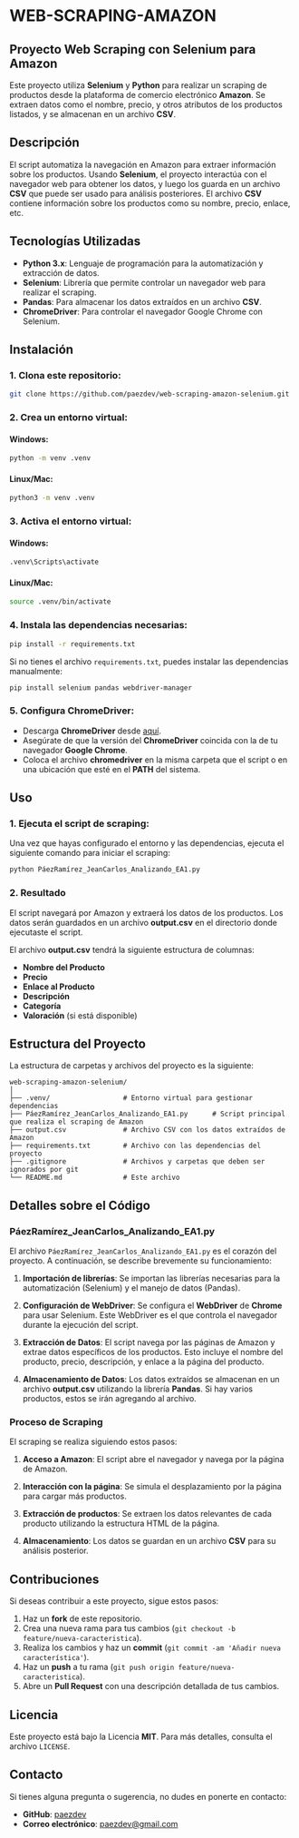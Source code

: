 # WEB-SCRAPING-AMAZON

## Proyecto Web Scraping con Selenium para Amazon

Este proyecto utiliza **Selenium** y **Python** para realizar un scraping de productos desde la plataforma de comercio electrónico **Amazon**. Se extraen datos como el nombre, precio, y otros atributos de los productos listados, y se almacenan en un archivo **CSV**.

## Descripción

El script automatiza la navegación en Amazon para extraer información sobre los productos. Usando **Selenium**, el proyecto interactúa con el navegador web para obtener los datos, y luego los guarda en un archivo **CSV** que puede ser usado para análisis posteriores. El archivo **CSV** contiene información sobre los productos como su nombre, precio, enlace, etc.

## Tecnologías Utilizadas

- **Python 3.x**: Lenguaje de programación para la automatización y extracción de datos.
- **Selenium**: Librería que permite controlar un navegador web para realizar el scraping.
- **Pandas**: Para almacenar los datos extraídos en un archivo **CSV**.
- **ChromeDriver**: Para controlar el navegador Google Chrome con Selenium.

## Instalación

### 1. Clona este repositorio:

```bash
git clone https://github.com/paezdev/web-scraping-amazon-selenium.git
```

### 2. Crea un entorno virtual:

#### Windows:
```bash
python -m venv .venv
```

#### Linux/Mac:
```bash
python3 -m venv .venv
```

### 3. Activa el entorno virtual:

#### Windows:
```bash
.venv\Scripts\activate
```

#### Linux/Mac:
```bash
source .venv/bin/activate
```

### 4. Instala las dependencias necesarias:

```bash
pip install -r requirements.txt
```

Si no tienes el archivo `requirements.txt`, puedes instalar las dependencias manualmente:

```bash
pip install selenium pandas webdriver-manager
```

### 5. Configura **ChromeDriver**:

- Descarga **ChromeDriver** desde [aquí](https://sites.google.com/chromium.org/driver/).
- Asegúrate de que la versión del **ChromeDriver** coincida con la de tu navegador **Google Chrome**.
- Coloca el archivo **chromedriver** en la misma carpeta que el script o en una ubicación que esté en el **PATH** del sistema.

## Uso

### 1. Ejecuta el script de scraping:

Una vez que hayas configurado el entorno y las dependencias, ejecuta el siguiente comando para iniciar el scraping:

```bash
python PáezRamírez_JeanCarlos_Analizando_EA1.py
```

### 2. Resultado

El script navegará por Amazon y extraerá los datos de los productos. Los datos serán guardados en un archivo **output.csv** en el directorio donde ejecutaste el script.

El archivo **output.csv** tendrá la siguiente estructura de columnas:

- **Nombre del Producto**
- **Precio**
- **Enlace al Producto**
- **Descripción**
- **Categoría**
- **Valoración** (si está disponible)

## Estructura del Proyecto

La estructura de carpetas y archivos del proyecto es la siguiente:

```
web-scraping-amazon-selenium/
│
├── .venv/                  # Entorno virtual para gestionar dependencias
├── PáezRamírez_JeanCarlos_Analizando_EA1.py      # Script principal que realiza el scraping de Amazon
├── output.csv              # Archivo CSV con los datos extraídos de Amazon
├── requirements.txt        # Archivo con las dependencias del proyecto
├── .gitignore              # Archivos y carpetas que deben ser ignorados por git
└── README.md               # Este archivo
```

## Detalles sobre el Código

### PáezRamírez_JeanCarlos_Analizando_EA1.py

El archivo `PáezRamírez_JeanCarlos_Analizando_EA1.py` es el corazón del proyecto. A continuación, se describe brevemente su funcionamiento:

1. **Importación de librerías**:
   Se importan las librerías necesarias para la automatización (Selenium) y el manejo de datos (Pandas).
   
2. **Configuración de WebDriver**:
   Se configura el **WebDriver** de **Chrome** para usar Selenium. Este WebDriver es el que controla el navegador durante la ejecución del script.

3. **Extracción de Datos**:
   El script navega por las páginas de Amazon y extrae datos específicos de los productos. Esto incluye el nombre del producto, precio, descripción, y enlace a la página del producto.

4. **Almacenamiento de Datos**:
   Los datos extraídos se almacenan en un archivo **output.csv** utilizando la librería **Pandas**. Si hay varios productos, estos se irán agregando al archivo.

### Proceso de Scraping

El scraping se realiza siguiendo estos pasos:

1. **Acceso a Amazon**:
   El script abre el navegador y navega por la página de Amazon.

2. **Interacción con la página**:
   Se simula el desplazamiento por la página para cargar más productos.

3. **Extracción de productos**:
   Se extraen los datos relevantes de cada producto utilizando la estructura HTML de la página.

4. **Almacenamiento**:
   Los datos se guardan en un archivo **CSV** para su análisis posterior.

## Contribuciones

Si deseas contribuir a este proyecto, sigue estos pasos:

1. Haz un **fork** de este repositorio.
2. Crea una nueva rama para tus cambios (`git checkout -b feature/nueva-caracteristica`).
3. Realiza los cambios y haz un **commit** (`git commit -am 'Añadir nueva característica'`).
4. Haz un **push** a tu rama (`git push origin feature/nueva-caracteristica`).
5. Abre un **Pull Request** con una descripción detallada de tus cambios.

## Licencia

Este proyecto está bajo la Licencia **MIT**. Para más detalles, consulta el archivo `LICENSE`.

## Contacto

Si tienes alguna pregunta o sugerencia, no dudes en ponerte en contacto:

- **GitHub**: [paezdev](https://github.com/paezdev)
- **Correo electrónico**: [paezdev@gmail.com](mailto:paezdev@gmail.com)